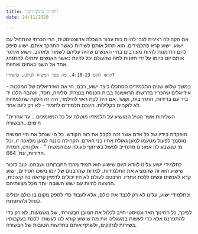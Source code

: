 ```yaml
---
title: 'לחיות כתלמידים'
date: 24/11/2020

---
```


אם הקהילה רצינית לגבי להיות כוח עבור השכלה אדוונטיסטית, הרי הכרחי שנתחיל עם ישוע. ישוע קרא לתלמידים. הוא תרגל אותם לשירות כאשר התהלך איתם. ישוע סיפק להם הזדמנות להיות מעורבים בחיי האנשים שהיה עליהם לשמור ולאהוב. וישוע איתגר אותם יום ביומו על ידי חזונות למה שהעולם יכל להיות כאשר האנשים יתחילו להתנהג אחד אל השני כאחים ואחיות.

`קראו לוקס 4:18-23. מה מסר המשיח לכולנו, כחסידיו?`

במשך שלוש שנים התלמידים הסתכלו כיצד ישוע, רבם, חי את האידיאלים של המלכות - אידיאלים שהכריז בדרשתו הראשונה בבית הכנסת בנצרת. סליחה, חסד, ואהבה הלכו יד ביד עם בדידות, התחייבות, וקושי. אם היה לקח ראוי להילמד, היה זה הלקח שתלמידות לא לוקחים בקלילות. הינכם תלמידים לתמיד - לא רק ליום אחד.

"השליחות אשר הטיל המושיע על תלמידיו מוטלת על כל המאמינים… עד אחרית הימים...הבשורה

מופקדת בידיו של כל אדם אשר זכה לקבל את רוח הקודש. כל מי שנחל את חיי המשיח מוסמך לפעול מטעמו למען גאולת אחיו בני האדם. הקהילה כוננה למען מלאכה זו, וכל מי שנשבע לה אמונים מתחייב לפעול בשיתוף פעולה עם המשיח." - אלן וויט, חמדת הדורות, עמ' 664.

כתלמידי ישוע עלינו לוודא היום שישוע הוא תמיד מרכז החברותנו ושבחנו. טוב לזכור שישוע הוא זה שהמציא את התלמידות. למרות שהרבנים של יומו משכו חסידים, ישוע קרא לאנשים ונשים ללכת אחריו. הרבנים לעולם לא היו יכולים לדמיין קריאה כה קיצונית, ההצעה להיות עם ישוע חשובה יותר מכל מצוותיהם.

וכתלמידי ישוע, עלינו לא רק לכבד את כולם, אלא לעבוד כדי לספק מקום בו כולם יכולים לגדול ולהתפתח.

לפיכך, כל החינוך האדוונטיסטי חייב לכלול את המובן הבשורתי, של משמעות, לא רק כדי להתפרנס אלא כדי לעשות במעגלינו את מה שישוע קורא לנו לעשות: ללכת בעקבותיו בשירות לנזקקים, ולשתף אותם בחדשות הטובות של הבשורה.